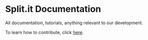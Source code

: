 # Split.it Documentation

All documentation, tutorials, anything relevant to our development.

To learn how to contribute, click [here](https://just-the-docs.github.io/just-the-docs/).